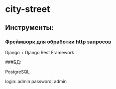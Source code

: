 # city-street

## Инструменты:
### Фреймворк для обработки http запросов 
Django +
Django Rest Framework


###БД:

PostgreSQL

login: admin
password: admin
